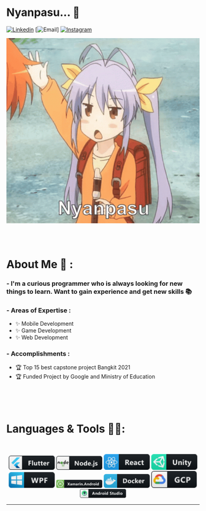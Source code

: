 # Nyanpasu... 👋

[![Linkedin](https://img.shields.io/badge/Linkedin-bobby--ang-blue)](https://www.linkedin.com/in/bobby-ang/)
[![Email](https://img.shields.io/badge/Email-yeremia.blog%40gmail.com-red)]
[![Instagram](https://img.shields.io/static/v1?label=Instagram&message=bobbyanggunawan&color=ff69b4)](https://www.instagram.com/bobbyanggunawan/)

<div align="center">
<img hight="300" width="700" alt="GIF" align="center" src="https://github.com/Bobby-Anggunawan/Bobby-Anggunawan/blob/main/Assets/nyanpasu.gif">
</div>

</br>
</br>
</br>


# About Me 💬 :

### - I'm a curious programmer who is always looking for new things to learn. Want to gain experience and get new skills 📚

### - Areas of Expertise :
- ✨ Mobile Development
- ✨ Game Development
- ✨ Web Development

### - Accomplishments : 
- 🏆 Top 15 best capstone project Bangkit 2021
- 🏆 Funded Project by Google and Ministry of Education

</br>
</br>
</br>



# Languages & Tools 👨‍💻:
</br>

<p align="center">

<!-- For more icons please follow  https://github.com/MikeCodesDotNET/ColoredBadges -->
<img src="https://github.com/Bobby-Anggunawan/Bobby-Anggunawan/blob/main/Assets/Icon/flutter.png" alt="flutter" width="120" hight="50">
<img src="https://github.com/Bobby-Anggunawan/Bobby-Anggunawan/blob/main/Assets/Icon/nodejs.png" alt="nodejs" width="120" hight="50">
<img src="https://github.com/Bobby-Anggunawan/Bobby-Anggunawan/blob/main/Assets/Icon/react.png" alt="react" width="120" hight="50">
<img src="https://github.com/Bobby-Anggunawan/Bobby-Anggunawan/blob/main/Assets/Icon/unity.png" alt="unity" width="120" hight="50">
<img src="https://github.com/Bobby-Anggunawan/Bobby-Anggunawan/blob/main/Assets/Icon/wpf.png" alt="wpf" width="120" hight="50">
<img src="https://github.com/Bobby-Anggunawan/Bobby-Anggunawan/blob/main/Assets/Icon/xamarin_android.png" alt="xamarin_android" width="120" hight="50">
<img src="https://github.com/Bobby-Anggunawan/Bobby-Anggunawan/blob/main/Assets/Icon/docker.png" alt="docker" width="120" hight="50">
<img src="https://github.com/Bobby-Anggunawan/Bobby-Anggunawan/blob/main/Assets/Icon/gcp.png" alt="Google Cloud Platform" width="120" hight="50">
<img src="https://github.com/Bobby-Anggunawan/Bobby-Anggunawan/blob/main/Assets/Icon/android_studio_colour.png" alt="Android Studio" width="120" hight="50">

</p>

*************
<!--
**Bobby-Anggunawan/Bobby-Anggunawan** is a ✨ _special_ ✨ repository because its `README.md` (this file) appears on your GitHub profile.

Here are some ideas to get you started:

- 🔭 I’m currently working on ...
- 🌱 I’m currently learning ...
- 👯 I’m looking to collaborate on ...
- 🤔 I’m looking for help with ...
- 💬 Ask me about ...
- 📫 How to reach me: ...
- 😄 Pronouns: ...
- ⚡ Fun fact: ...
-->
